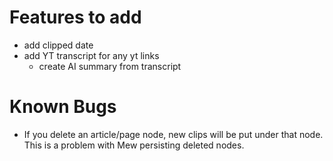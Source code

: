 # Features to add
* add clipped date
* add YT transcript for any yt links
  * create AI summary from transcript
 
# Known Bugs
* If you delete an article/page node, new clips will be put under that node. This is a problem with Mew persisting deleted nodes.
